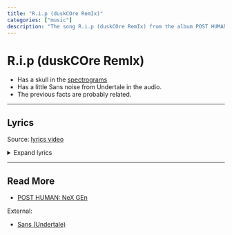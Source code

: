 ```yaml
---
title: "R.i.p (duskCOre RemIx)"
categories: ["music"]
description: "The song R.i.p (duskCOre RemIx) from the album POST HUMAN: NEx Gen."
---
```

# R.i.p (duskCOre RemIx)

- Has a skull in the [spectrograms](spectrograms)
- Has a little Sans noise from Undertale in the audio.
- The previous facts are probably related.

***

## Lyrics

Source: [lyrics video](https://www.youtube.com/watch?v=J3Qz8rE-Zh0)

<details class="lyrics">
<summary>Expand lyrics</summary>

> did my back hurt your knife?
> do you think you’re bulletproof?
> go chat shit all you like
> you and i both know the truth 
>
> plot twist
> i don’t give two shits
> about you
> or whether you exist
> tripping if you think
> there’ll be a happy ending 
>
> still alive
> but you're dead to me
> there’s voices in my head
> that will never leave
> wish i could forget
> all these memories
> i don’t know why you keep
> digging your own grave
> no remedy
> out your fucking mind
> in a fantasy
> your therapist is gonna
> need some therapy
> you and me are done
> so see you later punk
> r.i.p
>
> in a bit mate
> it’s been fun
> in a near death kind of way
> but it’s people like you darling
> that give humans a bad name
>
> plot twist
> i don’t give two shits
> about you
> or whether you exist
> tripping if you think
> there’ll be a happy ending
>
> still alive
> but you're dead to me
> there’s voices in my head
> that will never leave
> wish i could forget
> all these memories
> i don’t know why you keep
> digging your own grave
> no remedy
> out your fucking mind
> in a fantasy
> your therapist is gonna
> need some therapy
> you and me are done
> so see you later punk
> r.i.p
>
> yeah see you later punk
> r.i.p
>
> make me the villain if you want
> guess there’s no cure for a ?!?!?
> so keep your name out my mouth
> because i wouldn’t wanna smash
> that pretty glass house
>
> still alive
> but you're dead to me
> a parasite
> you’re a heart disease
> so stay the fuck away from me
> no there’s no remedy
> out your fucking mind
> in a fantasy
> think your therapist will
> need therapy
> but you and me are done
> so see you later creep
> r.i.p 
>
> yeah see you later punk
> r.i.p
> so see you later punk
> r.i.p

</details>

***

## Read More

- [POST HUMAN: NeX GEn](ph-nex-gen)

External:

- [Sans (Undertale)](https://undertale.fandom.com/wiki/Sans)